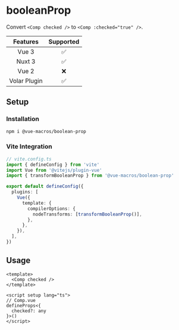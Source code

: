 # booleanProp

<StabilityLevel level="stable" />

Convert `<Comp checked />` to `<Comp :checked="true" />`.

|   Features   |     Supported      |
| :----------: | :----------------: |
|    Vue 3     | :white_check_mark: |
|    Nuxt 3    | :white_check_mark: |
|    Vue 2     |        :x:         |
| Volar Plugin | :white_check_mark: |

## Setup

### Installation

```bash
npm i @vue-macros/boolean-prop
```

### Vite Integration

```ts {9-13}
// vite.config.ts
import { defineConfig } from 'vite'
import Vue from '@vitejs/plugin-vue'
import { transformBooleanProp } from '@vue-macros/boolean-prop'

export default defineConfig({
  plugins: [
    Vue({
      template: {
        compilerOptions: {
          nodeTransforms: [transformBooleanProp()],
        },
      },
    }),
  ],
})
```

## Usage

```vue
<template>
  <Comp checked />
</template>
```

```vue
<script setup lang="ts">
// Comp.vue
defineProps<{
  checked?: any
}>()
</script>
```
